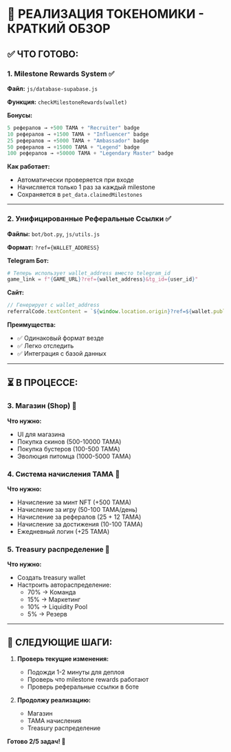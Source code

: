 # 🚀 РЕАЛИЗАЦИЯ ТОКЕНОМИКИ - КРАТКИЙ ОБЗОР

## ✅ ЧТО ГОТОВО:

### 1. Milestone Rewards System ✅
**Файл:** `js/database-supabase.js`

**Функция:** `checkMilestoneRewards(wallet)`

**Бонусы:**
```javascript
5 рефералов → +500 TAMA + "Recruiter" badge
10 рефералов → +1500 TAMA + "Influencer" badge  
25 рефералов → +5000 TAMA + "Ambassador" badge
50 рефералов → +15000 TAMA + "Legend" badge
100 рефералов → +50000 TAMA + "Legendary Master" badge
```

**Как работает:**
- Автоматически проверяется при входе
- Начисляется только 1 раз за каждый milestone
- Сохраняется в `pet_data.claimedMilestones`

---

### 2. Унифицированные Реферальные Ссылки ✅
**Файлы:** `bot/bot.py`, `js/utils.js`

**Формат:** `?ref={WALLET_ADDRESS}`

**Telegram Бот:**
```python
# Теперь использует wallet_address вместо telegram_id
game_link = f"{GAME_URL}?ref={wallet_address}&tg_id={user_id}"
```

**Сайт:**
```javascript
// Генерирует с wallet_address
referralCode.textContent = `${window.location.origin}?ref=${wallet.publicKey}`;
```

**Преимущества:**
- ✅ Одинаковый формат везде
- ✅ Легко отследить
- ✅ Интеграция с базой данных

---

## ⏳ В ПРОЦЕССЕ:

### 3. Магазин (Shop) 🔄
**Что нужно:**
- UI для магазина
- Покупка скинов (500-10000 TAMA)
- Покупка бустеров (100-500 TAMA)
- Эволюция питомца (1000-5000 TAMA)

### 4. Система начисления TAMA 🔄
**Что нужно:**
- Начисление за минт NFT (+500 TAMA)
- Начисление за игру (50-100 TAMA/день)
- Начисление за рефералов (25 + 12 TAMA)
- Начисление за достижения (10-100 TAMA)
- Ежедневный логин (+25 TAMA)

### 5. Treasury распределение 🔄
**Что нужно:**
- Создать treasury wallet
- Настроить автораспределение:
  - 70% → Команда
  - 15% → Маркетинг
  - 10% → Liquidity Pool
  - 5% → Резерв

---

## 📝 СЛЕДУЮЩИЕ ШАГИ:

1. **Проверь текущие изменения:**
   - Подожди 1-2 минуты для деплоя
   - Проверь что milestone rewards работают
   - Проверь реферальные ссылки в боте

2. **Продолжу реализацию:**
   - Магазин
   - TAMA начисления
   - Treasury распределение

**Готово 2/5 задач! 🚀**




